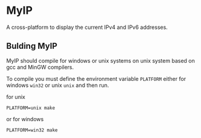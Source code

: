 # MyIP

A cross-platform to display the current IPv4 and IPv6 addresses.

## Bulding MyIP
MyIP should compile for windows or unix systems on unix system based on
gcc and MinGW compilers.

To compile you must define the environment variable `PLATFORM` either 
for windows `win32` or unix `unix` and then run.

for unix

`PLATFORM=unix make`

or for windows

`PLATFORM=win32 make`

